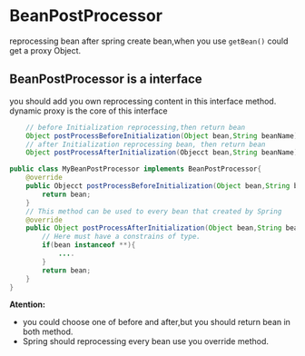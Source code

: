 # BeanPostProcessor
reprocessing bean after spring create bean,when you use `getBean()`
could get a proxy Object.

## BeanPostProcessor is a interface
you should add you own reprocessing content in this interface method.
dynamic proxy is the core of this interface

```java
    // before Initialization reprocessing,then return bean
    Object postProcessBeforeInitialization(Object bean,String beanName);
    // after Initialization reprocessing bean, then return bean
    Object postProcessAfterInitialization(Objecct bean,String beanName);
``` 


```java
public class MyBeanPostProcessor implements BeanPostProcessor{
    @override
    public Objecct postProcessBeforeInitialization(Object bean,String beanName){
        return bean;
    }
    // This method can be used to every bean that created by Spring
    @override
    public Object postProcessAfterInitialization(Object bean,String beanName){
        // Here must have a constrains of type.
        if(bean instanceof **){
            ....
        }
        return bean;
    }
}
```
**Atention:**
- you could choose one of before and after,but you should return
bean in both method.
- Spring should reprocessing every bean use you override method.

